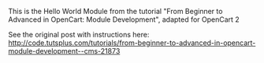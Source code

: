 This is the Hello World Module from the tutorial "From Beginner to Advanced in OpenCart: Module Development", adapted for OpenCart 2

See the original post with instructions here:
http://code.tutsplus.com/tutorials/from-beginner-to-advanced-in-opencart-module-development--cms-21873


